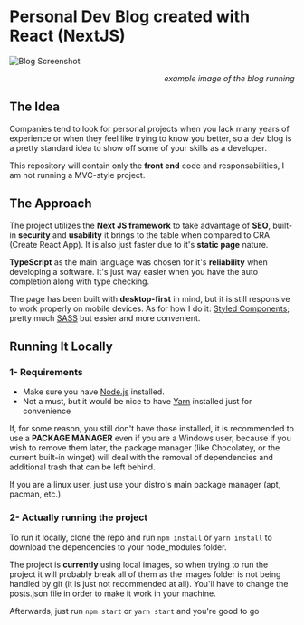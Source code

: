 # Personal Dev Blog created with React (NextJS)

![Blog Screenshot](https://media.discordapp.net/attachments/891214266668036126/907901876513701938/unknown.png?width=1242&height=650)
<p align="right" style="font-style: italic">example image of the blog running</p>

## The Idea

Companies tend to look for personal projects when you lack many years of experience or when they feel like trying to know you better, so a dev blog is a pretty standard idea to show off some of your skills as a developer.

This repository will contain only the **front end** code and responsabilities, I am not running a MVC-style project.

## The Approach

The project utilizes the **Next JS framework** to take advantage of **SEO**, built-in **security** and **usability** it brings to the table when compared to CRA (Create React App). It is also just faster due to it's **static page** nature.

**TypeScript** as the main language was chosen for it's **reliability** when developing a software. It's just way easier when you have the auto completion along with type checking.

The page has been built with **desktop-first** in mind, but it is still responsive to work properly on mobile devices. As for how I do it: [Styled Components](https://styled-components.com/); pretty much [SASS](https://sass-lang.com/) but easier and more convenient.

## Running It Locally

### 1- Requirements

- Make sure you have [Node.js](https://nodejs.org/en/) installed. 
- Not a must, but it would be nice to have [Yarn](https://yarnpkg.com/) installed just for convenience

If, for some reason, you still don't have those installed, it is recommended to use a **PACKAGE MANAGER** even if you are a Windows user, because if you wish to remove them later, the package manager (like Chocolatey, or the current built-in winget) will deal with the removal of dependencies and additional trash that can be left behind. 

If you are a linux user, just use your distro's main package manager (apt, pacman, etc.)

### 2- Actually running the project

To run it locally, clone the repo and run
`npm install` or `yarn install` to download the dependencies to your node_modules folder.

The project is **currently** using local images, so when trying to run the project it will probably break all of them as the images folder is not being handled by git (it is just not recommended at all). You'll have to change the posts.json file in order to make it work in your machine.

Afterwards, just run `npm start` or `yarn start` and you're good to go
